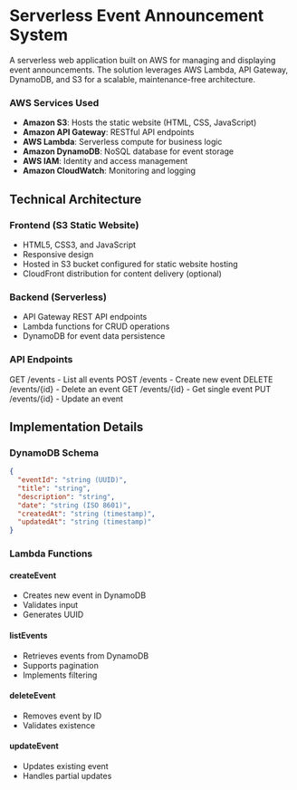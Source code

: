 # Serverless Event Announcement System

A serverless web application built on AWS for managing and displaying event announcements. The solution leverages AWS Lambda, API Gateway, DynamoDB, and S3 for a scalable, maintenance-free architecture.


### AWS Services Used
- **Amazon S3**: Hosts the static website (HTML, CSS, JavaScript)
- **Amazon API Gateway**: RESTful API endpoints
- **AWS Lambda**: Serverless compute for business logic
- **Amazon DynamoDB**: NoSQL database for event storage
- **AWS IAM**: Identity and access management
- **Amazon CloudWatch**: Monitoring and logging

## Technical Architecture

### Frontend (S3 Static Website)
- HTML5, CSS3, and JavaScript
- Responsive design
- Hosted in S3 bucket configured for static website hosting
- CloudFront distribution for content delivery (optional)

### Backend (Serverless)
- API Gateway REST API endpoints
- Lambda functions for CRUD operations
- DynamoDB for event data persistence

### API Endpoints
GET /events - List all events
POST /events - Create new event
DELETE /events/{id} - Delete an event
GET /events/{id} - Get single event
PUT /events/{id} - Update an event


## Implementation Details

### DynamoDB Schema
```json
{
  "eventId": "string (UUID)",
  "title": "string",
  "description": "string",
  "date": "string (ISO 8601)",
  "createdAt": "string (timestamp)",
  "updatedAt": "string (timestamp)"
}
```

### Lambda Functions

#### createEvent

- Creates new event in DynamoDB
- Validates input
- Generates UUID

#### listEvents

- Retrieves events from DynamoDB
- Supports pagination
- Implements filtering

#### deleteEvent

- Removes event by ID
- Validates existence

#### updateEvent

- Updates existing event
- Handles partial updates


